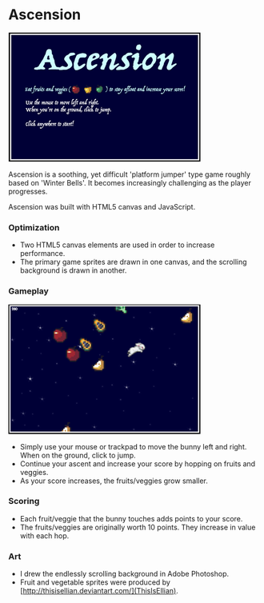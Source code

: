 

# Ascension #

![](images/title.png)

Ascension is a soothing, yet difficult 'platform jumper' type game roughly based on 'Winter Bells'.
It becomes increasingly challenging as the player progresses.

Ascension was built with HTML5 canvas and JavaScript.

### Optimization ###

* Two HTML5 canvas elements are used in order to increase performance.
* The primary game sprites are drawn in one canvas, and the scrolling background is drawn in another.

### Gameplay ###

![](images/screen.png)

* Simply use your mouse or trackpad to move the bunny left and right. When on the ground, click to jump.
* Continue your ascent and increase your score by hopping on fruits and veggies.
* As your score increases, the fruits/veggies grow smaller.

### Scoring ###

* Each fruit/veggie that the bunny touches adds points to your score.
* The fruits/veggies are originally worth 10 points. They increase in value with each hop.

### Art ###

* I drew the endlessly scrolling background in Adobe Photoshop.
* Fruit and vegetable sprites were produced by [http://thisisellian.deviantart.com/](ThisIsEllian).

